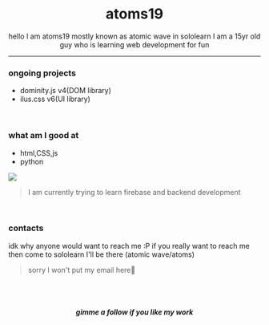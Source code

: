 <H1 align=center >atoms19</H1>
<p align=center >hello I am atoms19 mostly known as atomic wave in sololearn I am a 15yr old guy who
is learning web development for fun </p>
<hr>
<h3>ongoing projects</h3>
<ul>
<li>dominity.js v4(DOM library)</li>
<li>ilus.css v6(UI library)</li>
</ul>
<br>
<h3>what am I good at</h3>
<ul>
<li>html,CSS,js</li>
<li>python</li>
</ul>

<p align="left">

<img src="https://github-readme-streak-stats.herokuapp.com/?user=atoms19&theme=dar" >

</p>

<blockquote>
 I am currently trying to learn firebase and backend development
</blockquote>
<br>
<h3>contacts</h3>
<p>idk why anyone would want to reach me :P 
if you really want to reach me then come to sololearn I'll be there (atomic wave/atoms)
<blockquote>sorry I won't put my email here👀</blockquote>
</p>
<br><br>
<h5 align="center">gimme a follow if you like my work</h5>



